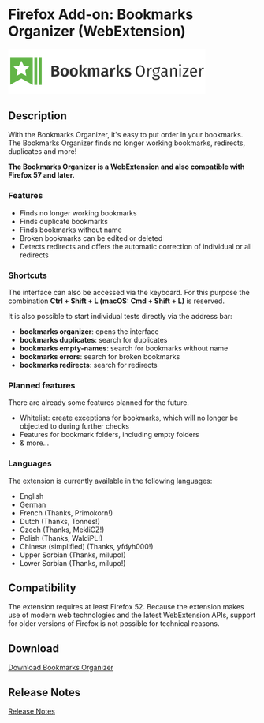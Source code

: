 # Firefox Add-on: Bookmarks Organizer (WebExtension)

<img src="src/images/logo-large.png" alt="Logo" width="400" border="0" />

## Description

With the Bookmarks Organizer, it's easy to put order in your bookmarks. The Bookmarks Organizer finds no longer working
bookmarks, redirects, duplicates and more!

**The Bookmarks Organizer is a WebExtension and also compatible with Firefox 57 and later.**

### Features

- Finds no longer working bookmarks
- Finds duplicate bookmarks
- Finds bookmarks without name
- Broken bookmarks can be edited or deleted
- Detects redirects and offers the automatic correction of individual or all redirects

### Shortcuts

The interface can also be accessed via the keyboard. For this purpose the combination **Ctrl + Shift + L
(macOS: Cmd + Shift + L)** is reserved.

It is also possible to start individual tests directly via the address bar:

- **bookmarks organizer**: opens the interface
- **bookmarks duplicates**: search for duplicates
- **bookmarks empty-names**: search for bookmarks without name
- **bookmarks errors**: search for broken bookmarks
- **bookmarks redirects**: search for redirects

### Planned features

There are already some features planned for the future.

- Whitelist: create exceptions for bookmarks, which will no longer be objected to during further checks
- Features for bookmark folders, including empty folders
- & more…

### Languages

The extension is currently available in the following languages:

- English
- German
- French (Thanks, Primokorn!)
- Dutch (Thanks, Tonnes!)
- Czech (Thanks, MekliCZ!)
- Polish (Thanks, WaldiPL!)
- Chinese (simplified) (Thanks, yfdyh000!)
- Upper Sorbian (Thanks, milupo!)
- Lower Sorbian (Thanks, milupo!)

## Compatibility

The extension requires at least Firefox 52. Because the extension makes use of modern web technologies and the latest
WebExtension APIs, support for older versions of Firefox is not possible for technical reasons.

## Download

[Download Bookmarks Organizer](https://addons.mozilla.org/en-US/firefox/addon/bookmarks-organizer/)

## Release Notes

[Release Notes](CHANGELOG.md "Release Notes")
